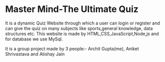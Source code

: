 # Master Mind-The Ultimate Quiz
It is a dynamic Quiz Website through which a user can login or register and can give the quiz on many subjects like sports,general knowledge, data structures etc.
This website is made by HTML,CSS,JavaScript,Node,js and for database we use MySql.


It is a group project made by 3 people:- Archit Gupta(me), Aniket Shrivastava and Atishay Jain
